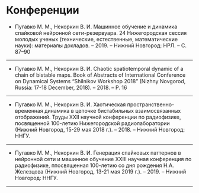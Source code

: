 # Конференции


* Пугавко М. М., Некоркин В. И. Машинное обучение и динамика спайковой нейронной сети-резервуара. 24 Нижегородская сессия молодых ученых  (технические, естественные, математические науки): материалы докладов. – 2019. – Нижний Новгород: НРЛ. – С. 87–90 
***
* Пугавко М. М., Некоркин В. И. Chaotic spatiotemporal dynamic of a chain of bistable maps. Book of Abstracts of International Conference on Dynamical Systems “Shilnikov Workshop 2018” (Nizhny Novgorod, Russia: 17-18 December, 2018). – 2018. – P. 16 
***
* Пугавко М. М., Некоркин В. И. Хаотическая пространственно-временная динамика в цепочке бистабильных взаимосвязанных отображений. Труды XXII научной конференции по радиофизике, посвященной 100-летию Нижегородской радиолаборатории (Нижний Новгород, 15-29 мая 2018 г.). – 2018. – Нижний Новгород: ННГУ. 
***
* Пугавко М. М., Некоркин В. И. Генерация спайковых паттернов в нейронной сети и машинное обучение XXIII научная конференция по радиофизике, ппосвященная 100-летию со дня рождения Н.А. Железцова (Нижний Новгород, 13-21 мая 2019 г.). – 2019. – Нижний Новгород: ННГУ. 
***

